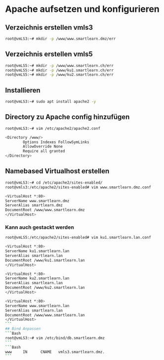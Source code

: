 # Apache aufsetzen und konfigurieren


## Verzeichnis erstellen vmls3
```bash
root@vmLS3:~# mkdir -p /www/www.smartlearn.dmz/err
```

## Verzeichnis erstellen vmls5
```bash 
root@vmLS5:~# mkdir -p /www/www.smartlearn.ch/err
root@vmLS5:~# mkdir -p /www/ku1.smartlearn.ch/err
root@vmLS5:~# mkdir -p /www/ku2.smartlearn.ch/err
``` 

## Installieren
```bash
root@vmLS3:~# sudo apt install apache2 -y
``` 

## Directory zu Apache config hinzufügen
```bash
root@vmLS3:~# vim /etc/apache2/apache2.conf
```

```bash
<Directory /www/>
        Options Indexes FollowSymLinks
        AllowOverride None
        Require all granted
</Directory>
```

## Namebased Virtualhost erstellen

```bash
root@vmLS3:~# cd /etc/apache2/sites-enabled/
root@vmls3:/etc/apache2/sites-enabled# vim www.smartlearn.dmz.conf
```
```bash
<VirtualHost *:80>
ServerName www.smartlearn.dmz
ServerAlias smartlearn.dmz
DocumentRoot /www/www.smartlearn.dmz
</VirtualHost>
```

### Kann auch gestackt werden
```bash
root@vmLS5:/etc/apache2/sites-enabled# vim ku1.smartlearn.lan.conf
```

````bash
<VirtualHost *:80>
ServerName ku1.smartlearn.lan
ServerAlias smartlearn.lan
DocumentRoot /www/ku1.smartlearn.lan
</VirtualHost>

<VirtualHost *:80>
ServerName ku2.smartlearn.lan
ServerAlias smartlearn.lan
DocumentRoot /www/ku2.smartlearn.lan
</VirtualHost>

<VirtualHost *:80>
ServerName www.smartlearn.lan
ServerAlias smartlearn.lan
DocumentRoot /www/www.smartlearn.lan
</VirtualHost>
```
## Bind Anpassen
```Bash
root@vmLS3:~# vim /etc/bind/db.smartlearn.dmz
``` 
```Bash
www     IN      CNAME   vmls3.smartlearn.dmz.
``` 
